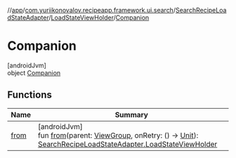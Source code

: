 //[app](../../../../../index.md)/[com.yuriikonovalov.recipeapp.framework.ui.search](../../../index.md)/[SearchRecipeLoadStateAdapter](../../index.md)/[LoadStateViewHolder](../index.md)/[Companion](index.md)

# Companion

[androidJvm]\
object [Companion](index.md)

## Functions

| Name | Summary |
|---|---|
| [from](from.md) | [androidJvm]<br>fun [from](from.md)(parent: [ViewGroup](https://developer.android.com/reference/kotlin/android/view/ViewGroup.html), onRetry: () -&gt; [Unit](https://kotlinlang.org/api/latest/jvm/stdlib/kotlin/-unit/index.html)): [SearchRecipeLoadStateAdapter.LoadStateViewHolder](../index.md) |
